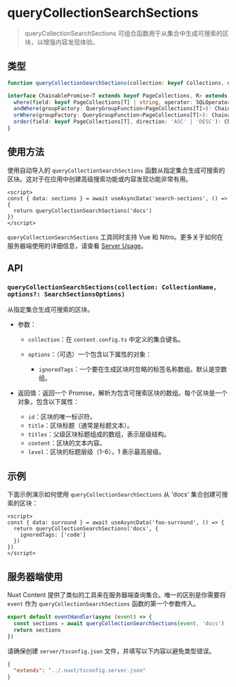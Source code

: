 # queryCollectionSearchSections

> queryCollectionSearchSections 可组合函数用于从集合中生成可搜索的区块，以增强内容发现体验。

## 类型

```ts
function queryCollectionSearchSections(collection: keyof Collections, opts?: { ignoredTags: string[] }): ChainablePromise<T, Section[]>

interface ChainablePromise<T extends keyof PageCollections, R> extends Promise<R> {
  where(field: keyof PageCollections[T] | string, operator: SQLOperator, value?: unknown): ChainablePromise<T, R>
  andWhere(groupFactory: QueryGroupFunction<PageCollections[T]>): ChainablePromise<T, R>
  orWhere(groupFactory: QueryGroupFunction<PageCollections[T]>): ChainablePromise<T, R>
  order(field: keyof PageCollections[T], direction: 'ASC' | 'DESC'): ChainablePromise<T, R>
}
```

## 使用方法

使用自动导入的 `queryCollectionSearchSections` 函数从指定集合生成可搜索的区块。这对于在应用中创建高级搜索功能或内容发现功能非常有用。

```vue [app.vue]
<script>
const { data: sections } = await useAsyncData('search-sections', () => {
  return queryCollectionSearchSections('docs')
})
</script>
```

<tip>

`queryCollectionSearchSections` 工具同时支持 Vue 和 Nitro。更多关于如何在服务器端使用的详细信息，请查看 [Server Usage](#server-usage)。

</tip>

## API

### `queryCollectionSearchSections(collection: CollectionName, options?: SearchSectionsOptions)`

从指定集合生成可搜索的区块。

- 参数：

  - `collection`：在 `content.config.ts` 中定义的集合键名。
  - `options`：（可选）一个包含以下属性的对象：
  
    - `ignoredTags`：一个要在生成区块时忽略的标签名称数组。默认是空数组。
- 返回值：返回一个 Promise，解析为包含可搜索区块的数组。每个区块是一个对象，包含以下属性：

  - `id`：区块的唯一标识符。
  - `title`：区块标题（通常是标题文本）。
  - `titles`：父级区块标题组成的数组，表示层级结构。
  - `content`：区块的文本内容。
  - `level`：区块的标题层级（1-6），1 表示最高层级。

## 示例

下面示例演示如何使用 `queryCollectionSearchSections` 从 'docs' 集合创建可搜索的区块：

```vue [pages/[...slug].vue]
<script>
const { data: surround } = await useAsyncData('foo-surround', () => {
  return queryCollectionSearchSections('docs', {
    ignoredTags: ['code']
  })
})
</script>
```

## 服务器端使用

Nuxt Content 提供了类似的工具来在服务器端查询集合。唯一的区别是你需要将 `event` 作为 `queryCollectionSearchSections` 函数的第一个参数传入。

```ts [server/api/search-sections.ts]
export default eventHandler(async (event) => {
  const sections = await queryCollectionSearchSections(event, 'docs')
  return sections
})
```

<note>

请确保创建 `server/tsconfig.json` 文件，并填写以下内容以避免类型错误。

```json
{
  "extends": "../.nuxt/tsconfig.server.json"
}
```

</note>

